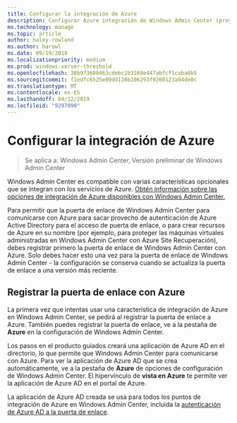```yaml
---
title: Configurar la integración de Azure
description: Configurar Azure integración de Windows Admin Center (proyecto Honolulu). Conectar la puerta de enlace de Windows Admin Center a Azure.
ms.technology: manage
ms.topic: article
author: haley-rowland
ms.author: harowl
ms.date: 09/19/2018
ms.localizationpriority: medium
ms.prod: windows-server-threshold
ms.openlocfilehash: 38b973680463cdebc1b3168e447abfcf1caba6b5
ms.sourcegitcommit: f1edfc6525e09dd116b106293f9260123a94de0c
ms.translationtype: MT
ms.contentlocale: es-ES
ms.lasthandoff: 04/12/2019
ms.locfileid: "9297099"
---
```

# Configurar la integración de Azure

>Se aplica a: Windows Admin Center, Versión preliminar de Windows Admin Center

Windows Admin Center es compatible con varias características opcionales que se integran con los servicios de Azure. [Obtén información sobre las opciones de integración de Azure disponibles con Windows Admin Center.](../plan/azure-integration-options.md)

Para permitir que la puerta de enlace de Windows Admin Center para comunicarse con Azure para sacar provecho de autenticación de Azure Active Directory para el acceso de puerta de enlace, o para crear recursos de Azure en su nombre (por ejemplo, para proteger las máquinas virtuales administradas en Windows Admin Center con Azure Site Recuperación), debes registrar primero la puerta de enlace de Windows Admin Center con Azure. Solo debes hacer esto una vez para la puerta de enlace de Windows Admin Center - la configuración se conserva cuando se actualiza la puerta de enlace a una versión más reciente.

## Registrar la puerta de enlace con Azure

La primera vez que intentas usar una característica de integración de Azure en Windows Admin Center, se pedirá al registrar la puerta de enlace a Azure. También puedes registrar la puerta de enlace, ve a la pestaña de **Azure** en la configuración de Windows Admin Center.

Los pasos en el producto guiados creará una aplicación de Azure AD en el directorio, lo que permite que Windows Admin Center para comunicarse con Azure. Para ver la aplicación de Azure AD que se crea automáticamente, ve a la pestaña de **Azure** de opciones de configuración de Windows Admin Center. El hipervínculo de **vista en Azure** te permite ver la aplicación de Azure AD en el portal de Azure. 

La aplicación de Azure AD creada se usa para todos los puntos de integración de Azure en Windows Admin Center, incluida la [autenticación de Azure AD a la puerta de enlace](../configure/user-access-control.md#azure-active-directory).